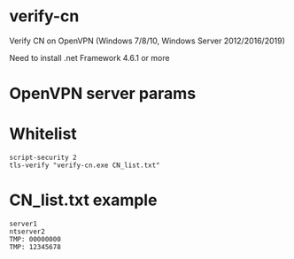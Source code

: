 # verify-cn
Verify CN on OpenVPN (Windows 7/8/10, Windows Server 2012/2016/2019)

Need to install .net Framework 4.6.1 or more


# OpenVPN server params
# Whitelist
 ```
script-security 2
tls-verify "verify-cn.exe CN_list.txt"
```

# CN_list.txt example
```
server1
ntserver2
TMP: 00000000
TMP: 12345678
```
